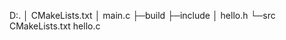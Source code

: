 D:.
│  CMakeLists.txt
│  main.c
├─build
├─include
│      hello.h
└─src
        CMakeLists.txt
        hello.c
